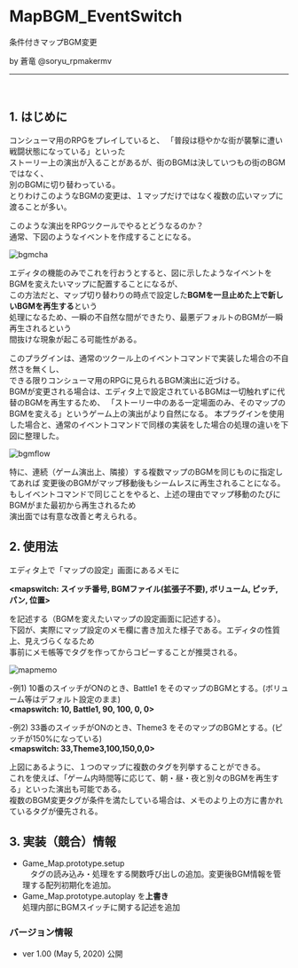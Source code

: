 # MapBGM_EventSwitch
条件付きマップBGM変更

by 蒼竜 @soryu_rpmakermv

-------------------------------------------------

<br>

## 1. はじめに

コンシューマ用のRPGをプレイしていると、
「普段は穏やかな街が襲撃に遭い戦闘状態になっている」といった   
ストーリー上の演出が入ることがあるが、街のBGMは決していつもの街のBGMではなく、    
別のBGMに切り替わっている。    
とりわけこのようなBGMの変更は、１マップだけではなく複数の広いマップに渡ることが多い。    

このような演出をRPGツクールでやるとどうなるのか？   
通常、下図のようなイベントを作成することになる。

![bgmcha](https://user-images.githubusercontent.com/64351233/81460279-446dc300-91df-11ea-90aa-b40e5d190751.png)

エディタの機能のみでこれを行おうとすると、図に示したようなイベントをBGMを変えたいマップに配置することになるが、    
この方法だと、マップ切り替わりの時点で設定した**BGMを一旦止めた上で新しいBGMを再生する**という   
処理になるため、一瞬の不自然な間ができたり、最悪デフォルトのBGMが一瞬再生されるという    
間抜けな現象が起こる可能性がある。

このプラグインは、通常のツクール上のイベントコマンドで実装した場合の不自然さを無くし、   
できる限りコンシューマ用のRPGに見られるBGM演出に近づける。   
BGMが変更される場合は、エディタ上で設定されているBGMは一切触れずに代替のBGMを再生するため、
「ストーリー中のある一定場面のみ、そのマップのBGMを変える」というゲーム上の演出がより自然になる。
本プラグインを使用した場合と、通常のイベントコマンドで同様の実装をした場合の処理の違いを下図に整理した。    

![bgmflow](https://user-images.githubusercontent.com/64351233/81460851-e0e59480-91e2-11ea-8ca7-b2f6023ed75b.png)


特に、連続（ゲーム演出上、隣接）する複数マップのBGMを同じものに指定してあれば
変更後のBGMがマップ移動後もシームレスに再生されることになる。
もしイベントコマンドで同じことをやると、上述の理由でマップ移動のたびにBGMがまた最初から再生されるため   
演出面では有意な改善と考えられる。

## 2. 使用法

エディタ上で「マップの設定」画面にあるメモに  

**<mapswitch: スイッチ番号, BGMファイル(拡張子不要), ボリューム, ピッチ,　パン, 位置>**   

を記述する（BGMを変えたいマップの設定画面に記述する）。   
下図が、実際にマップ設定のメモ欄に書き加えた様子である。エディタの性質上、見えづらくなるため   
事前にメモ帳等でタグを作ってからコピーすることが推奨される。

![mapmemo](https://user-images.githubusercontent.com/64351233/81460548-0ffb0680-91e1-11ea-93fb-1ec1d4df2087.png)



-例1) 10番のスイッチがONのとき、Battle1 をそのマップのBGMとする。(ボリューム等はデフォルト設定のまま)     
**<mapswitch: 10, Battle1, 90, 100, 0, 0>**    

-例2) 33番のスイッチがONのとき、Theme3 をそのマップのBGMとする。(ピッチが150%になっている)         
**<mapswitch: 33,Theme3,100,150,0,0>**   


上図にあるように、１つのマップに複数のタグを列挙することができる。    
これを使えば、「ゲーム内時間等に応じて、朝・昼・夜と別々のBGMを再生する」といった演出も可能である。    
複数のBGM変更タグが条件を満たしている場合は、メモのより上の方に書かれているタグが優先される。

 
 ## 3. 実装（競合）情報
 
- Game_Map.prototype.setup    
　タグの読み込み・処理をする関数呼び出しの追加。変更後BGM情報を管理する配列初期化を追加。   
- Game_Map.prototype.autoplay を**上書き**   
  処理内部にBGMスイッチに関する記述を追加
  
  
 ### バージョン情報
 - ver 1.00  (May 5, 2020)  公開
